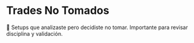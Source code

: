 # Trades No Tomados

📙 Setups que analizaste pero decidiste no tomar. Importante para revisar disciplina y validación.